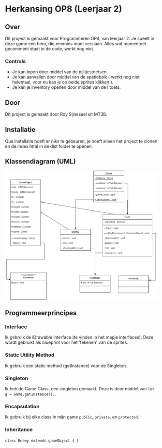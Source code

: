 # Herkansing OP8 (Leerjaar 2)

## Over

Dit project is gemaakt voor Programmeren OP4, van leerjaar 2. Je speelt in deze game een hero, die enemies moet verslaan. Alles wat momenteel gecomment staat in de code, werkt nog niet.

### Controls

- Je kan lopen door middel van de pijltjestoetsen.
- Je kan aanvallen door middel van de spatiebalk ( werkt nog niet helemaal, voor nu kan je op beide sprites klikken ).
- Je kan je inventory openen door middel van de I toets.

## Door

Dit project is gemaakt door Roy Sijnesael uit MT3B. 

## Installatie

Qua installatie hoeft er niks te gebeuren, je hoeft alleen het project te clonen en de index.html in de dist folder te openen.

## Klassendiagram (UML)

![UML](./dist/images/uml.png?raw=true "UML")

## Programmeerprincipes

### Interface

Ik gebruik de iDrawable interface (te vinden in het mapje interfaces). Deze wordt gebruikt als blueprint voor het 'tekenen' van de sprites.

### Static Utility Method

Ik gebruik een static method (getInstance) voor de Singleton.

### Singleton

Ik heb de Game Class, een singleton gemaakt. Deze is door middel van `let g = Game.getInstance();`.

### Encapsulation

Ik gebruik bij elke class in mijn game `public`, `private`, en `protected`.

### Inheritance

`class Enemy extends gameObject { }`
